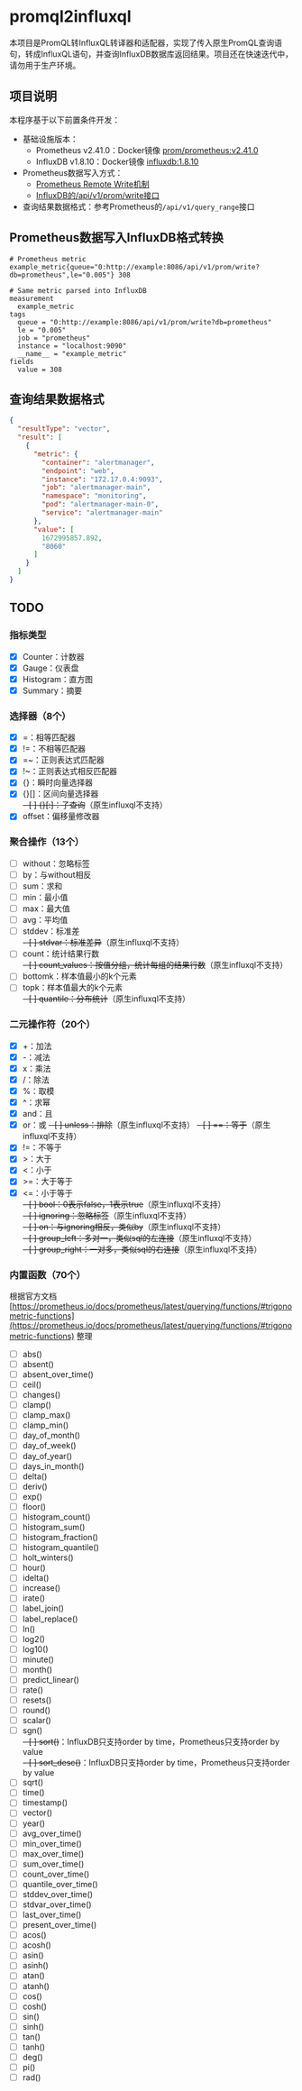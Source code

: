 # promql2influxql
本项目是PromQL转InfluxQL转译器和适配器，实现了传入原生PromQL查询语句，转成InfluxQL语句，并查询InfluxDB数据库返回结果。项目还在快速迭代中，请勿用于生产环境。

## 项目说明
本程序基于以下前置条件开发：
- 基础设施版本：
  - Prometheus v2.41.0：Docker镜像 [prom/prometheus:v2.41.0](https://hub.docker.com/r/prom/prometheus)
  - InfluxDB v1.8.10：Docker镜像 [influxdb:1.8.10](https://hub.docker.com/_/influxdb)
- Prometheus数据写入方式：
  - [Prometheus Remote Write机制](https://prometheus.io/docs/prometheus/latest/configuration/configuration/#remote_write)
  - [InfluxDB的/api/v1/prom/write接口](https://docs.influxdata.com/influxdb/v1.8/supported_protocols/prometheus/)
- 查询结果数据格式：参考Prometheus的`/api/v1/query_range`接口

## Prometheus数据写入InfluxDB格式转换
```shell
# Prometheus metric
example_metric{queue="0:http://example:8086/api/v1/prom/write?db=prometheus",le="0.005"} 308

# Same metric parsed into InfluxDB
measurement
  example_metric
tags
  queue = "0:http://example:8086/api/v1/prom/write?db=prometheus"
  le = "0.005"
  job = "prometheus"
  instance = "localhost:9090"
  __name__ = "example_metric"
fields
  value = 308
```

## 查询结果数据格式
```json
{
  "resultType": "vector",
  "result": [
    {
      "metric": {
        "container": "alertmanager",
        "endpoint": "web",
        "instance": "172.17.0.4:9093",
        "job": "alertmanager-main",
        "namespace": "monitoring",
        "pod": "alertmanager-main-0",
        "service": "alertmanager-main"
      },
      "value": [
        1672995857.892,
        "8060"
      ]
    }
  ]
}
```

## TODO
### 指标类型
- [x] Counter：计数器
- [x] Gauge：仪表盘
- [x] Histogram：直方图
- [x] Summary：摘要
### 选择器（8个）
- [x] =：相等匹配器
- [x] !=：不相等匹配器
- [x] =~：正则表达式匹配器
- [x] !~：正则表达式相反匹配器
- [x] {}：瞬时向量选择器
- [x] {}[]：区间向量选择器  
~~- [ ] {}\[:\]：子查询~~（原生influxql不支持）
- [x] offset：偏移量修改器
### 聚合操作（13个）
- [ ] without：忽略标签
- [ ] by：与without相反
- [ ] sum：求和
- [ ] min：最小值
- [ ] max：最大值
- [ ] avg：平均值
- [ ] stddev：标准差  
~~- [ ] stdvar：标准差异~~（原生influxql不支持）
- [ ] count：统计结果行数  
~~- [ ] count_values：按值分组，统计每组的结果行数~~（原生influxql不支持）
- [ ] bottomk：样本值最小的k个元素
- [ ] topk：样本值最大的k个元素  
~~- [ ] quantile：分布统计~~（原生influxql不支持）
### 二元操作符（20个）
- [x] +：加法
- [x] -：减法
- [x] x：乘法
- [x] /：除法
- [x] %：取模
- [x] ^：求幂
- [x] and：且
- [x] or：或
~~- [ ] unless：排除~~（原生influxql不支持）
~~- [ ] ==：等于~~（原生influxql不支持）
- [x] !=：不等于
- [x] \>：大于
- [x] <：小于
- [x] \>=：大于等于
- [x] <=：小于等于  
~~- [ ] bool：0表示false，1表示true~~（原生influxql不支持）  
~~- [ ] ignoring：忽略标签~~（原生influxql不支持）  
~~- [ ] on：与ignoring相反，类似by~~（原生influxql不支持）  
~~- [ ] group_left：多对一，类似sql的左连接~~（原生influxql不支持）  
~~- [ ] group_right：一对多，类似sql的右连接~~（原生influxql不支持）  
### 内置函数（70个）
根据官方文档 [https://prometheus.io/docs/prometheus/latest/querying/functions/#trigonometric-functions](https://prometheus.io/docs/prometheus/latest/querying/functions/#trigonometric-functions) 整理
- [ ] abs()
- [ ] absent()
- [ ] absent_over_time()
- [ ] ceil()
- [ ] changes()
- [ ] clamp()
- [ ] clamp_max()
- [ ] clamp_min()
- [ ] day_of_month()
- [ ] day_of_week()
- [ ] day_of_year()
- [ ] days_in_month()
- [ ] delta()
- [ ] deriv()
- [ ] exp()
- [ ] floor()
- [ ] histogram_count()
- [ ] histogram_sum()
- [ ] histogram_fraction()
- [ ] histogram_quantile()
- [ ] holt_winters()
- [ ] hour()
- [ ] idelta()
- [ ] increase()
- [ ] irate()
- [ ] label_join()
- [ ] label_replace()
- [ ] ln()
- [ ] log2()
- [ ] log10()
- [ ] minute()
- [ ] month()
- [ ] predict_linear()
- [ ] rate()
- [ ] resets()
- [ ] round()
- [ ] scalar()
- [ ] sgn()  
~~- [ ] sort()~~：InfluxDB只支持order by time，Prometheus只支持order by value  
~~- [ ] sort_desc()~~：InfluxDB只支持order by time，Prometheus只支持order by value
- [ ] sqrt()
- [ ] time()
- [ ] timestamp()
- [ ] vector()
- [ ] year()
- [ ] avg_over_time()
- [ ] min_over_time()
- [ ] max_over_time()
- [ ] sum_over_time()
- [ ] count_over_time()
- [ ] quantile_over_time()
- [ ] stddev_over_time()
- [ ] stdvar_over_time()
- [ ] last_over_time()
- [ ] present_over_time()
- [ ] acos()
- [ ] acosh()
- [ ] asin()
- [ ] asinh()
- [ ] atan()
- [ ] atanh()
- [ ] cos()
- [ ] cosh()
- [ ] sin()
- [ ] sinh()
- [ ] tan()
- [ ] tanh()
- [ ] deg()
- [ ] pi()
- [ ] rad()